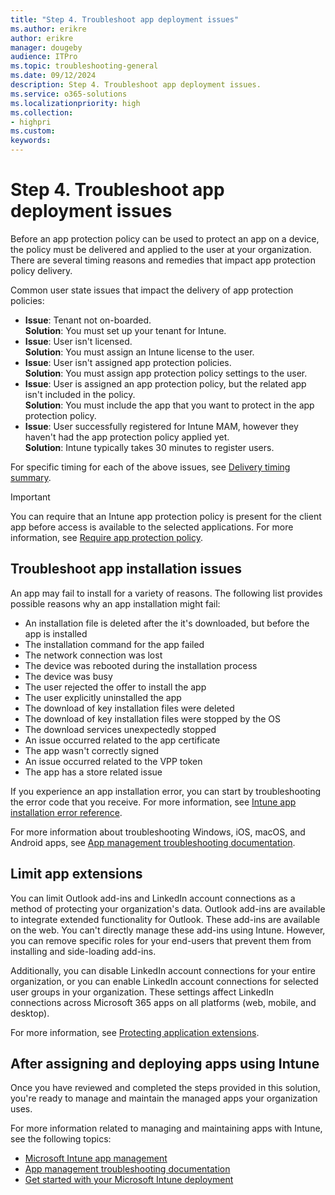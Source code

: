 ```yaml
---
title: "Step 4. Troubleshoot app deployment issues"
ms.author: erikre
author: erikre
manager: dougeby
audience: ITPro
ms.topic: troubleshooting-general
ms.date: 09/12/2024
description: Step 4. Troubleshoot app deployment issues.
ms.service: o365-solutions
ms.localizationpriority: high
ms.collection:
- highpri
ms.custom:
keywords:
---
```


# Step 4. Troubleshoot app deployment issues

Before an app protection policy can be used to protect an app on a device, the policy must be delivered and applied to the user at your organization. There are several timing reasons and remedies that impact app protection policy delivery.

Common user state issues that impact the delivery of app protection policies:
- **Issue**: Tenant not on-boarded.<br>
  **Solution**: You must set up your tenant for Intune.
- **Issue**: User isn't licensed.<br>
  **Solution**: You must assign an Intune license to the user.
- **Issue**: User isn't assigned app protection policies.<br>
  **Solution**: You must assign app protection policy settings to the user.
- **Issue**: User is assigned an app protection policy, but the related app isn't included in the policy.<br>
  **Solution**: You must include the app that you want to protect in the app protection policy.
- **Issue**: User successfully registered for Intune MAM, however they haven't had the app protection policy applied yet.<br>
  **Solution**: Intune typically takes 30 minutes to register users.

For specific timing for each of the above issues, see [Delivery timing summary](/mem/intune/apps/app-protection-policy-delivery#delivery-timing-summary).

> [!IMPORTANT]
> You can require that an Intune app protection policy is present for the client app before access is available to the selected applications. For more information, see [Require app protection policy](/entra/identity/conditional-access/concept-conditional-access-grant#require-app-protection-policy).

## Troubleshoot app installation issues

An app may fail to install for a variety of reasons. The following list provides possible reasons why an app installation might fail:
- An installation file is deleted after the it's downloaded, but before the app is installed
- The installation command for the app failed
- The network connection was lost
- The device was rebooted during the installation process
- The device was busy
- The user rejected the offer to install the app
- The user explicitly uninstalled the app
- The download of key installation files were deleted
- The download of key installation files were stopped by the OS
- The download services unexpectedly stopped
- An issue occurred related to the app certificate
- The app wasn't correctly signed
- An issue occurred related to the VPP token
- The app has a store related issue

If you experience an app installation error, you can start by troubleshooting the error code that you receive. For more information, see [Intune app installation error reference](/troubleshoot/mem/intune/app-management/app-install-error-codes). 

For more information about troubleshooting Windows, iOS, macOS, and Android apps, see [App management troubleshooting documentation](/troubleshoot/mem/intune/app-management/app-management).

## Limit app extensions

You can limit Outlook add-ins and LinkedIn account connections as a method of protecting your organization's data. Outlook add-ins are available to integrate extended functionality for Outlook. These add-ins are available on the web. You can't directly manage these add-ins using Intune. However, you can remove specific roles for your end-users that prevent them from installing and side-loading add-ins.

Additionally, you can disable LinkedIn account connections for your entire organization, or you can enable LinkedIn account connections for selected user groups in your organization. These settings affect LinkedIn connections across Microsoft 365 apps on all platforms (web, mobile, and desktop). 

For more information, see [Protecting application extensions](/mem/intune/apps/app-protection-policy-extensions).  

## After assigning and deploying apps using Intune

Once you have reviewed and completed the steps provided in this solution, you're ready to manage and maintain the managed apps your organization uses.

For more information related to managing and maintaining apps with Intune, see the following topics:
- [Microsoft Intune app management](/mem/intune/apps/app-management)
- [App management troubleshooting documentation](/troubleshoot/mem/intune/app-management/app-management)
- [Get started with your Microsoft Intune deployment](/mem/intune/fundamentals/get-started-with-intune)